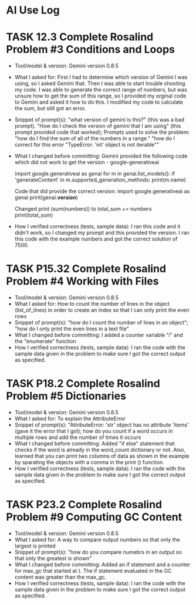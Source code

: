# AI Use Log

# TASK 12.3 Complete Rosalind Problem #3 Conditions and Loops
- Tool/model & version: Gemini version 0.8.5
- What I asked for: First I had to determine which version of Gemini I was using, so I asked Gemini that. Then I was able to start trouble shooting my code. I was able to generate the correct range of numbers, but was unsure how to get the sum of this range, so I provided my orginal code to Gemini and asked it how to do this. I modified my code to calculate the sum, but still got an error. 
- Snippet of prompt(s): "what version of gemini is this?" (this was a bad prompt). "How do I check the version of gemini that I am using" (this prompt provided code that worked);
  Prompts used to solve the problem: "how do I find the sum of all of the numbers in a range." "how do I correct for this error "TypeError: 'int' object is not iterable""
- What I changed before committing: Gemini provided the following code which did not work to get the version - google-generativeai

  import google.generativeai as genai
  for m in genai.list_models():
  if 'generateContent' in m.supported_generation_methods:
    print(m.name)

  Code that did provide the correct version: import google.generativeai as genai
  print(genai.__version__)

  Changed print (sum(numbers)) to total_sum += numbers
                                    print(total_sum)

- How I verified correctness (tests, sample data): I ran this code and it didn't work, so I changed my prompt and this provided the version. I ran this code with the example numbers and got the correct solution of 7500. 


# TASK P15.32 Complete Rosalind Problem #4 Working with Files
- Tool/model & version: Gemini version 0.8.5
- What I asked for: How to count the number of lines in the object (list_of_lines) in order to create an index so that I can only print the even rows
- Snippet of prompt(s): "how do I count the number of lines in an object"; "how do I only print the even lines in a text file"
- What I changed before committing: I added a counter variable "i" and the "enumerate" function
- How I verified correctness (tests, sample data): I ran the code with the sample data given in the problem to make sure I got the correct output as specified.

# TASK P18.2 Complete Rosalind Problem #5 Dictionaries
- Tool/model & version: Gemini version 0.8.5
- What I asked for: To explain the AttributeError
- Snippet of prompt(s): "AttributeError: 'str' object has no attribute 'items' (gave it the error that I got); how do you count if a word occurs in multiple rows and add the number of times it occurs
- What I changed before committing: Added "if else" statement that checks if the word is already in the word_count dictionary or not. Also, learned that you can print two columns of data as shown in the example by sparating the objects with a comma in the print () function. 
- How I verified correctness (tests, sample data): I ran the code with the sample data given in the problem to make sure I got the correct output as specified.

# TASK P23.2 Complete Rosalind Problem #9 Computing GC Content
- Tool/model & version: Gemini version 0.8.5
- What I asked for: A way to compare output numbers so that only the largest is printed 
- Snippet of prompt(s): "how do you compare numebrs in an output so that only the greatest is shown"
- What I changed before committing: Added an if statement and a counter for max_gc that started at ). The if statement evaluated in the GC content was greater than the max_gc. 
- How I verified correctness (tests, sample data): I ran the code with the sample data given in the problem to make sure I got the correct output as specified.


